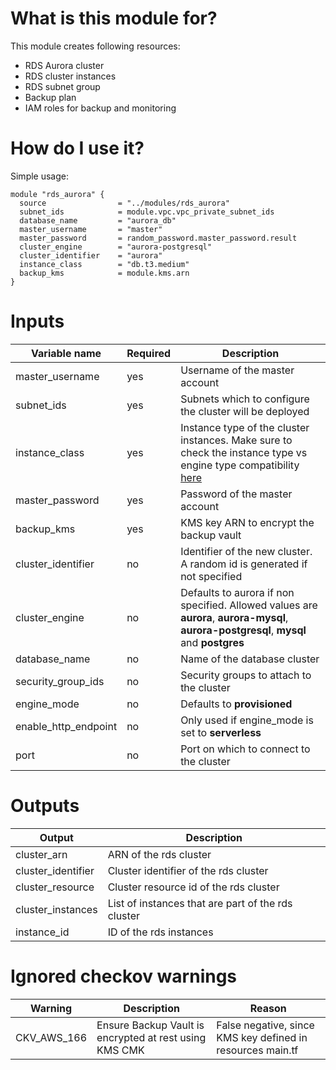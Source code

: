 # What is this module for?
This module creates following resources:
* RDS Aurora cluster
* RDS cluster instances
* RDS subnet group
* Backup plan
* IAM roles for backup and monitoring

# How do I use it?
Simple usage:

```hcl
module "rds_aurora" {
  source                = "../modules/rds_aurora"
  subnet_ids            = module.vpc.vpc_private_subnet_ids
  database_name         = "aurora_db"
  master_username       = "master"
  master_password       = random_password.master_password.result
  cluster_engine        = "aurora-postgresql"
  cluster_identifier    = "aurora"
  instance_class        = "db.t3.medium"
  backup_kms            = module.kms.arn 
}
```
# Inputs
|Variable name|Required|Description|
|-------------|--------|-----------|
|master_username|yes|Username of the master account|
|subnet_ids|yes|Subnets which to configure the cluster will be deployed|
|instance_class|yes|Instance type of the cluster instances. Make sure to check the instance type vs engine type compatibility [here](https://docs.aws.amazon.com/AmazonRDS/latest/AuroraUserGuide/Concepts.DBInstanceClass.html)|
|master_password|yes|Password of the master account|
|backup_kms|yes|KMS key ARN to encrypt the backup vault|
|cluster_identifier|no|Identifier of the new cluster. A random id is generated if not specified|
|cluster_engine|no|Defaults to aurora if non specified. Allowed values are **aurora**, **aurora-mysql**, **aurora-postgresql**, **mysql** and **postgres**|
|database_name|no|Name of the database cluster|
|security_group_ids|no|Security groups to attach to the cluster|
|engine_mode|no|Defaults to **provisioned**|
|enable_http_endpoint|no|Only used if engine_mode is set to **serverless**|
|port|no|Port on which to connect to the cluster|

# Outputs
|Output|Description|
|---|---|
|cluster_arn|ARN of the rds cluster|
|cluster_identifier|Cluster identifier of the rds cluster|
|cluster_resource|Cluster resource id of the rds cluster|
|cluster_instances|List of instances that are part of the rds cluster|
|instance_id|ID of the rds instances|

# Ignored checkov warnings

|Warning|Description|Reason|
|---|---|---|
|CKV_AWS_166|Ensure Backup Vault is encrypted at rest using KMS CMK| False negative, since KMS key defined in resources main.tf|
